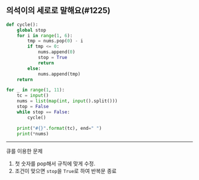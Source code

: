 ## 의석이의 세로로 말해요(#1225)

```python
def cycle():
    global stop
    for i in range(1, 6):
        tmp = nums.pop(0) - i
        if tmp <= 0:
            nums.append(0)
            stop = True
            return
        else:
            nums.append(tmp)
    return

for _ in range(1, 11):
    tc = input()
    nums = list(map(int, input().split()))
    stop = False
    while stop == False:
        cycle()

    print("#{}".format(tc), end=" ")
    print(*nums)

```
---
큐를 이용한 문제
1. 첫 숫자를 pop해서 규칙에 맞게 수정.
2. 조건이 맞으면 ``stop``을 ``True``로 하여 반복문 종료
